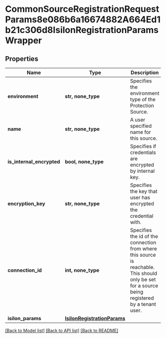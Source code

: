 # CommonSourceRegistrationRequestParams8e086b6a16674882A664Ed1b21c306d8IsilonRegistrationParamsWrapper


## Properties
Name | Type | Description | Notes
------------ | ------------- | ------------- | -------------
**environment** | **str, none_type** | Specifies the environment type of the Protection Source. | 
**name** | **str, none_type** | A user specified name for this source. | [optional] 
**is_internal_encrypted** | **bool, none_type** | Specifies if credentials are encrypted by internal key. | [optional] 
**encryption_key** | **str, none_type** | Specifies the key that user has encrypted the credential with. | [optional] 
**connection_id** | **int, none_type** | Specifies the id of the connection from where this source is reachable. This should only be set for a source being registered by a tenant user. | [optional] 
**isilon_params** | [**IsilonRegistrationParams**](IsilonRegistrationParams.md) |  | [optional] 

[[Back to Model list]](../README.md#documentation-for-models) [[Back to API list]](../README.md#documentation-for-api-endpoints) [[Back to README]](../README.md)


